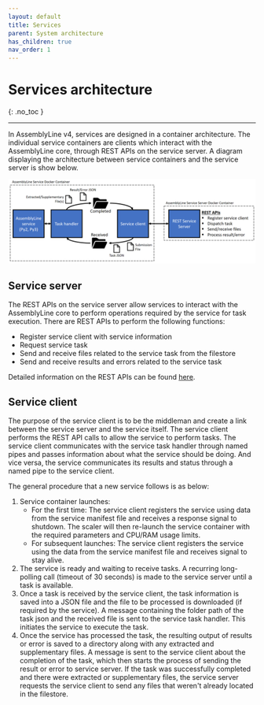 ```yaml
---
layout: default
title: Services
parent: System architecture
has_children: true
nav_order: 1
---
```


# Services architecture
{: .no_toc }

---

In AssemblyLine v4, services are designed in a container architecture. The individual service containers are clients
which interact with the AssemblyLine core, through REST APIs on the service server. A diagram displaying the architecture
between service containers and the service server is show below.

![](../../static/images/service_architecture.png)

## Service server
The REST APIs on the service server allow services to interact with the AssemblyLine core to perform operations required
by the service for task execution. There are REST APIs to perform the following functions:
- Register service client with service information
- Request service task
- Send and receive files related to the service task from the filestore
- Send and receive results and errors related to the service task

Detailed information on the REST APIs can be found [here](services/service_server_rest_apis.md).

## Service client
The purpose of the service client is to be the middleman and create a link between the service server and the service itself.
The service client performs the REST API calls to allow the service to perform tasks. The service client communicates with
the service task handler through named pipes and passes information about what the service should be doing. And vice versa,
the service communicates its results and status through a named pipe to the service client.

The general procedure that a new service follows is as below:
1. Service container launches:
    - For the first time: The service client registers the service using data from the service manifest file and receives a
    response signal to shutdown. The scaler will then re-launch the service container with the required parameters and CPU/RAM usage limits.
    - For subsequent launches: The service client registers the service using the data from the service manifest file and
    receives signal to stay alive.
2. The service is ready and waiting to receive tasks. A recurring long-polling call (timeout of 30 seconds) is made to
the service server until a task is available.
3. Once a task is received by the service client, the task information is saved into a JSON file and the file to be
processed is downloaded (if required by the service). A message containing the folder path of the task json and the received file
is sent to the service task handler. This initiates the service to execute the task.
4. Once the service has processed the task, the resulting output of results or error is saved to a directory along with
any extracted and supplementary files. A message is sent to the service client about the completion of the task, which 
then starts the process of sending the result or error to service server. If the task was successfully completed and
there were extracted or supplementary files, the service server requests the service client to send any files that 
weren't already located in the filestore. 